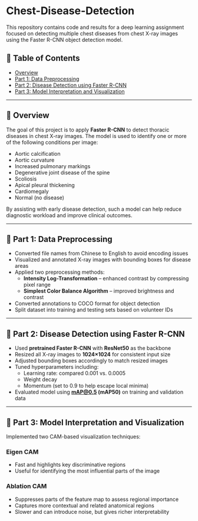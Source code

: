 # Chest-Disease-Detection
This repository contains code and results for a deep learning assignment focused on detecting multiple chest diseases from chest X-ray images using the Faster R-CNN object detection model.

## 📑 Table of Contents

- [Overview](#overview)
- [Part 1: Data Preprocessing](#part-1-data-preprocessing)
- [Part 2: Disease Detection using Faster R-CNN](#part-2-disease-detection-using-faster-r-cnn)
- [Part 3: Model Interpretation and Visualization](#part-3-model-interpretation-and-visualization)

---

## 🧠 Overview

The goal of this project is to apply **Faster R-CNN** to detect thoracic diseases in chest X-ray images. The model is used to identify one or more of the following conditions per image:
- Aortic calcification
- Aortic curvature
- Increased pulmonary markings
- Degenerative joint disease of the spine
- Scoliosis
- Apical pleural thickening
- Cardiomegaly
- Normal (no disease)

By assisting with early disease detection, such a model can help reduce diagnostic workload and improve clinical outcomes.

---

## 📂 Part 1: Data Preprocessing

- Converted file names from Chinese to English to avoid encoding issues
- Visualized and annotated X-ray images with bounding boxes for disease areas
- Applied two preprocessing methods:
  - **Intensity Log-Transformation** – enhanced contrast by compressing pixel range
  - **Simplest Color Balance Algorithm** – improved brightness and contrast
- Converted annotations to COCO format for object detection
- Split dataset into training and testing sets based on volunteer IDs

---

## 🚀 Part 2: Disease Detection using Faster R-CNN

- Used **pretrained Faster R-CNN** with **ResNet50** as the backbone
- Resized all X-ray images to **1024×1024** for consistent input size
- Adjusted bounding boxes accordingly to match resized images
- Tuned hyperparameters including:
  - Learning rate: compared 0.001 vs. 0.0005
  - Weight decay
  - Momentum (set to 0.9 to help escape local minima)
- Evaluated model using **mAP@0.5 (mAP50)** on training and validation data

---

## 🎯 Part 3: Model Interpretation and Visualization

Implemented two CAM-based visualization techniques:

### Eigen CAM
- Fast and highlights key discriminative regions
- Useful for identifying the most influential parts of the image

### Ablation CAM
- Suppresses parts of the feature map to assess regional importance
- Captures more contextual and related anatomical regions
- Slower and can introduce noise, but gives richer interpretability
